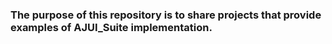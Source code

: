 ### The purpose of this repository is to share projects that provide examples of AJUI_Suite implementation.



